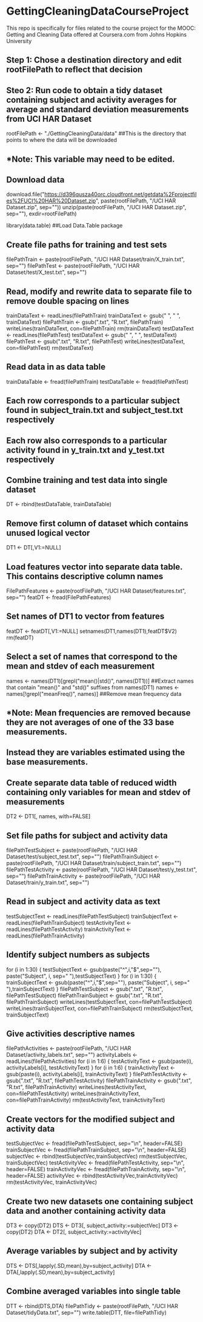 # GettingCleaningDataCourseProject
This repo is specifically for files related to the course project for the MOOC: Getting and Cleaning Data offered at Coursera.com from Johns Hopkins University

##    Step 1: Chose a destination directory and edit rootFilePath to reflect that decision
##    Steo 2: Run code to obtain a tidy dataset containing subject and activity averages for average and standard deviation measurements from UCI HAR Dataset 

rootFilePath <- "./GettingCleaningData/data"  ##This is the directory that points to where the data will be downloaded
  ## *Note: This variable may need to be edited.

## Download data
download.file("https://d396qusza40orc.cloudfront.net/getdata%2Fprojectfiles%2FUCI%20HAR%20Dataset.zip", paste(rootFilePath, "/UCI HAR Dataset.zip", sep=""))
unzip(paste(rootFilePath, "/UCI HAR Dataset.zip", sep=""), exdir=rootFilePath)

library(data.table)  ##Load Data.Table package

## Create file paths for training and test sets
filePathTrain <- paste(rootFilePath, "/UCI HAR Dataset/train/X_train.txt", sep="")
filePathTest <- paste(rootFilePath, "/UCI HAR Dataset/test/X_test.txt", sep="")

## Read, modify and rewrite data to separate file to remove double spacing on lines
trainDataText <- readLines(filePathTrain)
trainDataText <- gsub("  ", " ", trainDataText)
filePathTrain <- gsub(".txt", "R.txt", filePathTrain)
writeLines(trainDataText, con=filePathTrain)
rm(trainDataText)
testDataText <- readLines(filePathTest)
testDataText <- gsub("  ", " ", testDataText)
filePathTest <- gsub(".txt", "R.txt", filePathTest)
writeLines(testDataText, con=filePathTest)
rm(testDataText)

## Read data in as data table
trainDataTable <- fread(filePathTrain)
testDataTable <-  fread(filePathTest)
## Each row corresponds to a particular subject found in subject_train.txt and subject_test.txt respectively
## Each row also corresponds to a particular activity found in y_train.txt and y_test.txt respectively

## Combine training and test data into single dataset
DT <- rbind(testDataTable, trainDataTable)

## Remove first column of dataset which contains unused logical vector
DT1 <- DT[,V1:=NULL]

## Load features vector into separate data table.  This contains descriptive column names
FilePathFeatures <- paste(rootFilePath, "/UCI HAR Dataset/features.txt", sep="")
featDT <- fread(FilePathFeatures)

##  Set names of DT1 to vector from features
featDT <- featDT[,V1:=NULL]
setnames(DT1,names(DT1),featDT$V2)
rm(featDT)

## Select a set of names that correspond to the mean and stdev of each measurement
names <- names(DT1)[grepl("mean()|std()", names(DT1))] ##Extract names that contain "mean()" and "std()" suffixes from names(DT1)
names <- names[!grepl("meanFreq()", names)] ##Remove mean frequency data
  ## *Note: Mean frequencies are removed because they are not averages of one of the 33 base measurements.  
  ##        Instead they are variables estimated using the base measurements.
  
## Create separate data table of reduced width containing only variables for mean and stdev of measurements
DT2 <- DT1[, names, with=FALSE]

## Set file paths for subject and activity data
filePathTestSubject <- paste(rootFilePath, "/UCI HAR Dataset/test/subject_test.txt", sep="")
filePathTrainSubject <- paste(rootFilePath, "/UCI HAR Dataset/train/subject_train.txt", sep="")
filePathTestActivity <- paste(rootFilePath, "/UCI HAR Dataset/test/y_test.txt", sep="")
filePathTrainActivity <- paste(rootFilePath, "/UCI HAR Dataset/train/y_train.txt", sep="")

## Read in subject and activity data as text
testSubjectText <- readLines(filePathTestSubject)
trainSubjectText <- readLines(filePathTrainSubject)
testActivityText <- readLines(filePathTestActivity)
trainActivityText <- readLines(filePathTrainActivity)

## Identify subject numbers as subjects
for (i in 1:30) {
  testSubjectText <- gsub(paste("^",i,"$",sep=""), paste("Subject", i, sep=" "),testSubjectText)
  }
for (i in 1:30) {
  trainSubjectText <- gsub(paste("^",i,"$",sep=""), paste("Subject", i, sep=" "),trainSubjectText)
  }
filePathTestSubject <- gsub(".txt", "R.txt", filePathTestSubject)
filePathTrainSubject <- gsub(".txt", "R.txt", filePathTrainSubject)
writeLines(testSubjectText, con=filePathTestSubject)
writeLines(trainSubjectText, con=filePathTrainSubject)
rm(testSubjectText, trainSubjectText)
 
## Give activities descriptive names
filePathActivities <- paste(rootFilePath, "/UCI HAR Dataset/activity_labels.txt", sep="")
activityLabels <- readLines(filePathActivities)
for (i in 1:6) {
  testActivityText <- gsub(paste(i), activityLabels[i], testActivityText)
  }
for (i in 1:6) {
  trainActivityText <- gsub(paste(i), activityLabels[i], trainActivityText)
  }
filePathTestActivity <- gsub(".txt", "R.txt", filePathTestActivity)
filePathTrainActivity <- gsub(".txt", "R.txt", filePathTrainActivity)
writeLines(testActivityText, con=filePathTestActivity)
writeLines(trainActivityText, con=filePathTrainActivity)
rm(testActivityText, trainActivityText)

## Create vectors for the modified subject and activity data
testSubjectVec <- fread(filePathTestSubject, sep="\n", header=FALSE)
trainSubjectVec <- fread(filePathTrainSubject, sep="\n", header=FALSE)
subjectVec <- rbind(testSubjectVec,trainSubjectVec)
rm(testSubjectVec, trainSubjectVec)
testActivityVec <- fread(filePathTestActivity, sep="\n", header=FALSE)
trainActivityVec <- fread(filePathTrainActivity, sep="\n", header=FALSE)
activityVec <- rbind(testActivityVec,trainActivityVec)
rm(testActivityVec, trainActivityVec)

## Create two new datasets one containing subject data and another containing activity data
DT3 <- copy(DT2)
DTS <- DT3[, subject_activity:=subjectVec]
DT3 <- copy(DT2)
DTA <- DT2[, subject_activity:=activityVec]

## Average variables by subject and by activity
DTS <- DTS[,lapply(.SD,mean),by=subject_activity]
DTA <- DTA[,lapply(.SD,mean),by=subject_activity]

## Combine averaged variables into single table
DTT <- rbind(DTS,DTA)
filePathTidy <- paste(rootFilePath, "/UCI HAR Dataset/tidyData.txt", sep="")
write.table(DTT, file=filePathTidy)
